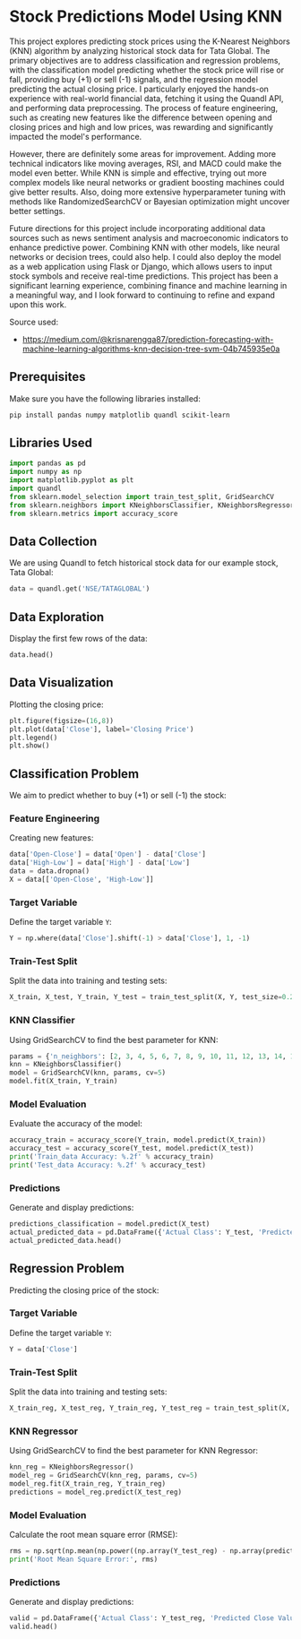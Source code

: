 # Stock Predictions Model Using KNN

This project explores predicting stock prices using the K-Nearest Neighbors (KNN) algorithm by analyzing historical stock data for Tata Global. The primary objectives are to address classification and regression problems, with the classification model predicting whether the stock price will rise or fall, providing buy (+1) or sell (-1) signals, and the regression model predicting the actual closing price. I particularly enjoyed the hands-on experience with real-world financial data, fetching it using the Quandl API, and performing data preprocessing. The process of feature engineering, such as creating new features like the difference between opening and closing prices and high and low prices, was rewarding and significantly impacted the model's performance. 

However, there are definitely some areas for improvement. Adding more technical indicators like moving averages, RSI, and MACD could make the model even better. While KNN is simple and effective, trying out more complex models like neural networks or gradient boosting machines could give better results. Also, doing more extensive hyperparameter tuning with methods like RandomizedSearchCV or Bayesian optimization might uncover better settings. 

Future directions for this project include incorporating additional data sources such as news sentiment analysis and macroeconomic indicators to enhance predictive power. Combining KNN with other models, like neural networks or decision trees, could also help. I could also deploy the model as a web application using Flask or Django, which allows users to input stock symbols and receive real-time predictions. This project has been a significant learning experience, combining finance and machine learning in a meaningful way, and I look forward to continuing to refine and expand upon this work.

Source used:
- https://medium.com/@krisnarengga87/prediction-forecasting-with-machine-learning-algorithms-knn-decision-tree-svm-04b745935e0a



## Prerequisites

Make sure you have the following libraries installed:

```bash
pip install pandas numpy matplotlib quandl scikit-learn
```

## Libraries Used

```python
import pandas as pd
import numpy as np
import matplotlib.pyplot as plt
import quandl
from sklearn.model_selection import train_test_split, GridSearchCV
from sklearn.neighbors import KNeighborsClassifier, KNeighborsRegressor
from sklearn.metrics import accuracy_score
```

## Data Collection

We are using Quandl to fetch historical stock data for our example stock, Tata Global:

```python
data = quandl.get('NSE/TATAGLOBAL')
```

## Data Exploration

Display the first few rows of the data:

```python
data.head()
```

## Data Visualization

Plotting the closing price:

```python
plt.figure(figsize=(16,8))
plt.plot(data['Close'], label='Closing Price')
plt.legend()
plt.show()
```

## Classification Problem

We aim to predict whether to buy (+1) or sell (-1) the stock:

### Feature Engineering

Creating new features:

```python
data['Open-Close'] = data['Open'] - data['Close']
data['High-Low'] = data['High'] - data['Low']
data = data.dropna()
X = data[['Open-Close', 'High-Low']]
```

### Target Variable

Define the target variable `Y`:

```python
Y = np.where(data['Close'].shift(-1) > data['Close'], 1, -1)
```

### Train-Test Split

Split the data into training and testing sets:

```python
X_train, X_test, Y_train, Y_test = train_test_split(X, Y, test_size=0.25)
```

### KNN Classifier

Using GridSearchCV to find the best parameter for KNN:

```python
params = {'n_neighbors': [2, 3, 4, 5, 6, 7, 8, 9, 10, 11, 12, 13, 14, 15]}
knn = KNeighborsClassifier()
model = GridSearchCV(knn, params, cv=5)
model.fit(X_train, Y_train)
```

### Model Evaluation

Evaluate the accuracy of the model:

```python
accuracy_train = accuracy_score(Y_train, model.predict(X_train))
accuracy_test = accuracy_score(Y_test, model.predict(X_test))
print('Train_data Accuracy: %.2f' % accuracy_train)
print('Test_data Accuracy: %.2f' % accuracy_test)
```

### Predictions

Generate and display predictions:

```python
predictions_classification = model.predict(X_test)
actual_predicted_data = pd.DataFrame({'Actual Class': Y_test, 'Predicted Class': predictions_classification})
actual_predicted_data.head()
```

## Regression Problem

Predicting the closing price of the stock:

### Target Variable

Define the target variable `Y`:

```python
Y = data['Close']
```

### Train-Test Split

Split the data into training and testing sets:

```python
X_train_reg, X_test_reg, Y_train_reg, Y_test_reg = train_test_split(X, Y, test_size=0.25)
```

### KNN Regressor

Using GridSearchCV to find the best parameter for KNN Regressor:

```python
knn_reg = KNeighborsRegressor()
model_reg = GridSearchCV(knn_reg, params, cv=5)
model_reg.fit(X_train_reg, Y_train_reg)
predictions = model_reg.predict(X_test_reg)
```

### Model Evaluation

Calculate the root mean square error (RMSE):

```python
rms = np.sqrt(np.mean(np.power((np.array(Y_test_reg) - np.array(predictions)), 2)))
print('Root Mean Square Error:', rms)
```

### Predictions

Generate and display predictions:

```python
valid = pd.DataFrame({'Actual Class': Y_test_reg, 'Predicted Close Value': predictions})
valid.head()
```
